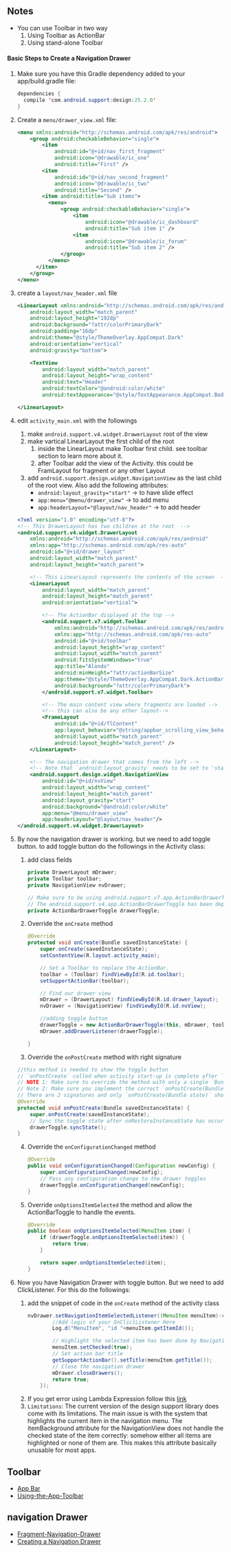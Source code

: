 ## Notes
* You can use Toolbar in two way
    1. Using Toolbar as ActionBar
    2. Using stand-alone Toolbar

#### Basic Steps to Create a Navigation Drawer
1. Make sure you have this Gradle dependency added to your app/build.gradle file:
    ```java
    dependencies {
      compile 'com.android.support:design:25.2.0'
    }
    ```
1. Create a ```menu/drawer_view.xml``` file:
    ```xml
    <menu xmlns:android="http://schemas.android.com/apk/res/android">
        <group android:checkableBehavior="single">
            <item
                android:id="@+id/nav_first_fragment"
                android:icon="@drawable/ic_one"
                android:title="First" />
            <item
                android:id="@+id/nav_second_fragment"
                android:icon="@drawable/ic_two"
                android:title="Second" />
            <item android:title="Sub items">
              <menu>
                  <group android:checkableBehavior="single">
                      <item
                          android:icon="@drawable/ic_dashboard"
                          android:title="Sub item 1" />
                      <item
                          android:icon="@drawable/ic_forum"
                          android:title="Sub item 2" />
                  </group>
              </menu>
          </item>
        </group>
    </menu>
    ```
1. create a ```layout/nav_header.xml``` file
    ```xml
    <LinearLayout xmlns:android="http://schemas.android.com/apk/res/android"
        android:layout_width="match_parent"
        android:layout_height="192dp"
        android:background="?attr/colorPrimaryDark"
        android:padding="16dp"
        android:theme="@style/ThemeOverlay.AppCompat.Dark"
        android:orientation="vertical"
        android:gravity="bottom">

        <TextView
            android:layout_width="match_parent"
            android:layout_height="wrap_content"
            android:text="Header"
            android:textColor="@android:color/white"
            android:textAppearance="@style/TextAppearance.AppCompat.Body1"/>

    </LinearLayout>
    ```
1. edit ```activity_main.xml``` with the followings
    1. make ```android.support.v4.widget.DrawerLayout``` root of the view
    1. make vartical LinearLayout the first child of the root
        1. inside the LinearLayout make Toolbar first child. see toolbar section to learn more about it.
        1. after Toolbar add the view of the Activity. this could be FramLayout for fragment or any other Layout
    1. add ```android.support.design.widget.NavigationView``` as the last child of the root view. Also add the following attributes:
        * ```android:layout_gravity="start"``` -> to have slide effect
        * ```app:menu="@menu/drawer_view"```   -> to add menu
        * ```app:headerLayout="@layout/nav_header"``` -> to add header

    ```xml
    <?xml version="1.0" encoding="utf-8"?>
    <!-- This DrawerLayout has two children at the root  -->
    <android.support.v4.widget.DrawerLayout
        xmlns:android="http://schemas.android.com/apk/res/android"
        xmlns:app="http://schemas.android.com/apk/res-auto"
        android:id="@+id/drawer_layout"
        android:layout_width="match_parent"
        android:layout_height="match_parent">

        <!-- This LinearLayout represents the contents of the screen  -->
        <LinearLayout
            android:layout_width="match_parent"
            android:layout_height="match_parent"
            android:orientation="vertical">

            <!-- The ActionBar displayed at the top -->
            <android.support.v7.widget.Toolbar
                xmlns:android="http://schemas.android.com/apk/res/android"
                xmlns:app="http://schemas.android.com/apk/res-auto"
                android:id="@+id/toolbar"
                android:layout_height="wrap_content"
                android:layout_width="match_parent"
                android:fitsSystemWindows="true"
                app:title="Alondo"
                android:minHeight="?attr/actionBarSize"
                app:theme="@style/ThemeOverlay.AppCompat.Dark.ActionBar"
                android:background="?attr/colorPrimaryDark">
            </android.support.v7.widget.Toolbar>

            <!-- The main content view where fragments are loaded -->
            <!-- this can also be any other layout-->
            <FrameLayout
                android:id="@+id/flContent"
                app:layout_behavior="@string/appbar_scrolling_view_behavior"
                android:layout_width="match_parent"
                android:layout_height="match_parent" />
        </LinearLayout>

        <!-- The navigation drawer that comes from the left -->
        <!-- Note that `android:layout_gravity` needs to be set to 'start' -->
        <android.support.design.widget.NavigationView
            android:id="@+id/nvView"
            android:layout_width="wrap_content"
            android:layout_height="match_parent"
            android:layout_gravity="start"
            android:background="@android:color/white"
            app:menu="@menu/drawer_view"
            app:headerLayout="@layout/nav_header"/>
    </android.support.v4.widget.DrawerLayout>
    ```
1. By now the navigation drawer is working. but we need to add toggle button. to add toggle button do the followings in the Activity class:
    1. add class fields
       ```java
       private DrawerLayout mDrawer;
       private Toolbar toolbar;
       private NavigationView nvDrawer;

       // Make sure to be using android.support.v7.app.ActionBarDrawerToggle version.
       // The android.support.v4.app.ActionBarDrawerToggle has been deprecated.
       private ActionBarDrawerToggle drawerToggle;
       ```
    2. Override the ```onCreate``` method
        ```java
        @Override
        protected void onCreate(Bundle savedInstanceState) {
            super.onCreate(savedInstanceState);
            setContentView(R.layout.activity_main);

            // Set a Toolbar to replace the ActionBar.
            toolbar = (Toolbar) findViewById(R.id.toolbar);
            setSupportActionBar(toolbar);

            // Find our drawer view
            mDrawer = (DrawerLayout) findViewById(R.id.drawer_layout);
            nvDrawer = (NavigationView) findViewById(R.id.nvView);

            //adding toggle button
            drawerToggle = new ActionBarDrawerToggle(this, mDrawer, toolbar, R.string.drawer_open,  R.string.drawer_close);
            mDrawer.addDrawerListener(drawerToggle);

        }
        ```
    3. Override the ```onPostCreate``` method with right signature
    ```java
    //this method is needed to show the toggle button
    // `onPostCreate` called when activity start-up is complete after `onStart()`
    // NOTE 1: Make sure to override the method with only a single `Bundle` argument
    // Note 2: Make sure you implement the correct `onPostCreate(Bundle savedInstanceState)` method.
    // There are 2 signatures and only `onPostCreate(Bundle state)` shows the hamburger icon.
    @Override
    protected void onPostCreate(Bundle savedInstanceState) {
        super.onPostCreate(savedInstanceState);
        // Sync the toggle state after onRestoreInstanceState has occurred.
        drawerToggle.syncState();
    }
    ```
    4. Override the ```onConfigurationChanged``` method
        ```java
        @Override
        public void onConfigurationChanged(Configuration newConfig) {
            super.onConfigurationChanged(newConfig);
            // Pass any configuration change to the drawer toggles
            drawerToggle.onConfigurationChanged(newConfig);
        }
        ```
    1. Override ```onOptionsItemSelected``` the method and allow the ActionBarToggle to handle the events.
        ```java
        @Override
        public boolean onOptionsItemSelected(MenuItem item) {
            if (drawerToggle.onOptionsItemSelected(item)) {
                return true;
            }

            return super.onOptionsItemSelected(item);
        }
        ```
1. Now you have Navigation Drawer with toggle button. But we need to add ClickListener. For this do the followings:
    1. add the snippet of code in the ```onCreate``` method of the activity class
        ```java
        nvDrawer.setNavigationItemSelectedListener((MenuItem menuItem)->{
                //Add logic of your OnCliclListener Here
                Log.d("MenuItem", "id "+menuItem.getItemId());

                // Highlight the selected item has been done by NavigationView
                menuItem.setChecked(true);
                // Set action bar title
                getSupportActionBar().setTitle(menuItem.getTitle());
                // Close the navigation drawer
                mDrawer.closeDrawers();
                return true;
            });
        ```
    2. If you get error using Lambda Expression follow this [link](https://developer.android.com/studio/write/java8-support.html)
    3. ```Limitations```: The current version of the design support library does come with its limitations. The main issue is with the system that highlights the current item in the navigation menu. The itemBackground attribute for the NavigationView does not handle the checked state of the item correctly: somehow either all items are highlighted or none of them are. This makes this attribute basically unusable for most apps.


## Toolbar
* [App Bar](https://developer.android.com/training/appbar/index.html)
* [Using-the-App-Toolbar](https://github.com/codepath/android_guides/wiki/Using-the-App-Toolbar)

## navigation Drawer
* [Fragment-Navigation-Drawer](https://github.com/codepath/android_guides/wiki/Fragment-Navigation-Drawer)
* [Creating a Navigation Drawer](https://developer.android.com/training/implementing-navigation/nav-drawer.html)
